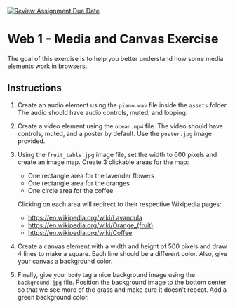 [![Review Assignment Due Date](https://classroom.github.com/assets/deadline-readme-button-22041afd0340ce965d47ae6ef1cefeee28c7c493a6346c4f15d667ab976d596c.svg)](https://classroom.github.com/a/qilH1bEU)
# Web 1 - Media and Canvas Exercise

The goal of this exercise is to help you better understand how some media elements work in browsers.

## Instructions

1. Create an audio element using the `piano.wav` file inside the `assets` folder. The audio should have audio controls, muted, and looping.

2. Create a video element using the `ocean.mp4` file. The video should have controls, muted, and a poster by default. Use the `poster.jpg` image provided.

3. Using the `fruit_table.jpg` image file, set the width to 600 pixels and create an image map. Create 3 clickable areas for the map:

    - One rectangle area for the lavender flowers
    - One rectangle area for the oranges
    - One circle area for the coffee

    Clicking on each area will redirect to their respective Wikipedia pages:

    - https://en.wikipedia.org/wiki/Lavandula
    - https://en.wikipedia.org/wiki/Orange_(fruit)
    - https://en.wikipedia.org/wiki/Coffee

4. Create a canvas element with a width and height of 500 pixels and draw 4 lines to make a square. Each line should be a different color. Also, give your canvas a background color.

5. Finally, give your `body` tag a nice background image using the `background.jpg` file. Position the background image to the bottom center so that we see more of the grass and make sure it doesn't repeat. Add a green background color.
